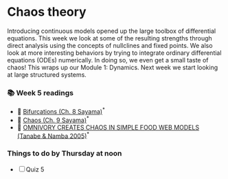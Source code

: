 # Chaos theory

Introducing continuous models opened up the large toolbox of differential equations. This week we look at some of the resulting strengths through direct analysis using the concepts of nullclines and fixed points. We also look at more interesting behaviors by trying to integrate ordinary differential equations (ODEs) numerically. In doing so, we even get a small taste of chaos! This wraps up our Module 1: Dynamics. Next week we start looking at large structured systems.

<div class="reading-box">
  <h3>📚 Week 5 readings</h3>
  <ul class="reading-list">
    <li><span>📖</span> <a href="https://math.libretexts.org/Bookshelves/Scientific_Computing_Simulations_and_Modeling/Introduction_to_the_Modeling_and_Analysis_of_Complex_Systems_(Sayama)/08%3A_Bifurcations" target="_blank">Bifurcations  (Ch. 8 Sayama)</a><sup>*</sup></li>
    <li><span>📖</span> <a href="https://math.libretexts.org/Bookshelves/Scientific_Computing_Simulations_and_Modeling/Introduction_to_the_Modeling_and_Analysis_of_Complex_Systems_(Sayama)" target="_blank">Chaos  (Ch. 9 Sayama)</a><sup>*</sup></li>
    <li><span>📖</span> <a href="https://www.jstor.org/stable/3450749" target="_blank">OMNIVORY CREATES CHAOS IN SIMPLE FOOD WEB MODELS  (Tanabe & Namba 2005)</a><sup>*</sup></li>
  </ul>
</div>


<div class="callout-box">
  <h3>Things to do by Thursday at noon</h3>
  <ul class="checklist">
    <li><input type="checkbox" id="task1"><label for="task1">Quiz 5</label></li>
  </ul>
</div>
